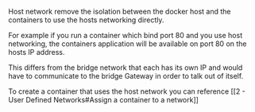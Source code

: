 Host network remove the isolation between the docker host and the containers to use the hosts networking directly.

For example if you run a container which bind port 80 and you use host networking, the containers application will be available on port 80 on the hosts IP address.

This differs from the bridge network that each has its own IP and would have to communicate to the bridge Gateway in order to talk out of itself.

To create a container that uses the host network you can reference [[2 - User Defined Networks#Assign a container to a network]]
